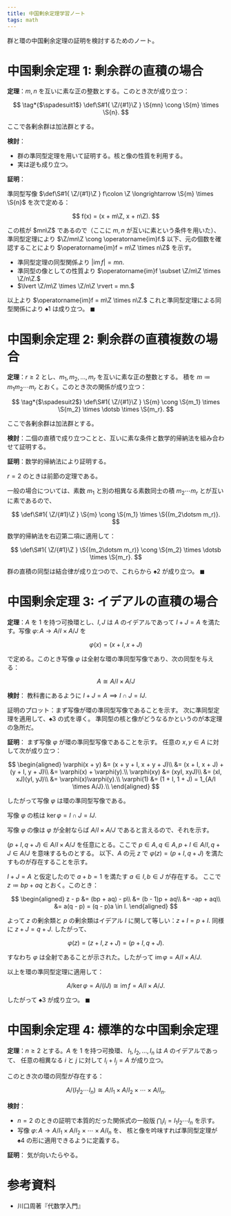```yaml
---
title: 中国剰余定理学習ノート
tags: math
---
```


群と環の中国剰余定理の証明を検討するためのノート。

# 中国剰余定理 1: 剰余群の直積の場合

**定理**：$m, n$ を互いに素な正の整数とする。このとき次が成り立つ：

$$
\tag*{$\spadesuit1$}
\def\S#1{ \Z/{#1}\Z }
\S{mn} \cong \S{m} \times \S{n}.
$$

ここで各剰余群は加法群とする。

**検討**：

* 群の準同型定理を用いて証明する。核と像の性質を利用する。
* 実は逆も成り立つ。

**証明**：

準同型写像 $\def\S#1{ \Z/{#1}\Z } f\colon \Z \longrightarrow \S{m} \times \S{n}$ を次で定める：

$$
f(x) = (x + m\Z, x + n\Z).
$$

この核が $mn\Z$ であるので（ここに $m, n$ が互いに素という条件を用いた）、準同型定理により $\Z/mn\Z \cong \operatorname{im}f.$
以下、元の個数を確認することにより $\operatorname{im}f = m\Z \times n\Z$ を示す。

* 準同型定理の同型関係より $\lvert \operatorname{im}f \rvert = mn.$
* 準同型の像としての性質より $\operatorname{im}f \subset \Z/m\Z \times \Z/n\Z.$
* $\lvert \Z/m\Z \times \Z/n\Z \rvert = mn.$

以上より $\operatorname{im}f = m\Z \times n\Z.$
これと準同型定理による同型関係により $\spadesuit1$ は成り立つ。
$\blacksquare$

# 中国剰余定理 2: 剰余群の直積複数の場合

**定理**：$r \ge 2$ とし、$m_1, m_2, \dotsc, m_r$ を互いに素な正の整数とする。
積を $m \coloneqq m_1 m_2 \dotsm m_r$ とおく。このとき次の関係が成り立つ：

$$
\tag*{$\spadesuit2$}
\def\S#1{ \Z/{#1}\Z }
\S{m} \cong \S{m_1} \times \S{m_2} \times \dotsb \times \S{m_r}.
$$

ここで各剰余群は加法群とする。

**検討**：二個の直積で成り立つことと、互いに素な条件と数学的帰納法を組み合わせて証明する。

**証明**：数学的帰納法により証明する。

$r = 2$ のときは前節の定理である。

一般の場合については、素数 $m_1$ と別の相異なる素数同士の積 $m_2 \dotsm m_r$ とが互いに素であるので、

$$
\def\S#1{ \Z/{#1}\Z }
\S{m} \cong \S{m_1} \times \S{(m_2\dotsm m_r)}.
$$

数学的帰納法を右辺第二項に適用して：

$$
\def\S#1{ \Z/{#1}\Z }
\S{(m_2\dotsm m_r)} \cong \S{m_2} \times \dotsb \times \S{m_r}.
$$

群の直積の同型は結合律が成り立つので、これらから $\spadesuit2$ が成り立つ。
$\blacksquare$

# 中国剰余定理 3: イデアルの直積の場合

**定理**：$A$ を 1 を持つ可換環とし、$I, J$ は $A$ のイデアルであって
$I + J = A$ を満たす。写像 $\varphi\colon A \longrightarrow A/I \times A/J$
を

$$
\varphi(x) = (x + I, x + J)
$$

で定める。このとき写像 $\varphi$ は全射な環の準同型写像であり、次の同型を与える：

$$
\tag*{$\spadesuit3$}
A \cong A/I \times A/J
$$

**検討**：
教科書にあるように $I + J = A \implies I \cap J = IJ.$

証明のプロット：まず写像が環の準同型写像であることを示す。
次に準同型定理を適用して、$\spadesuit3$ の式を導く。
準同型の核と像がどうなるかというのが本定理の急所だ。

**証明**：
まず写像 $\varphi$ が環の準同型写像であることを示す。
任意の $x, y \in A$ に対して次が成り立つ：

$$
\begin{aligned}
\varphi(x + y) &= (x + y + I, x + y + J)\\
&= (x + I, x + J) + (y + I, y + J)\\
&= \varphi(x) + \varphi(y).\\
\varphi(xy) &= (xyI, xyJ)\\
&= (xI, xJ)(yI, yJ)\\
&= \varphi(x)\varphi(y).\\
\varphi(1) &= (1 + I, 1 + J) = 1_{A/I \times A/J}.\\
\end{aligned}
$$

したがって写像 $\varphi$ は環の準同型写像である。

写像 $\varphi$ の核は $\ker\varphi = I \cap J = IJ.$

写像 $\varphi$ の像は $\varphi$ が全射ならば $A/I \times A/J$ であると言えるので、それを示す。

$(p + I, q + J) \in A/I \times A/J$ を任意にとる。ここで
$p \in A, q \in A, p + I \in A/I, q + J \in A/J$ を意味するものとする。
以下、$A$ の元 $z$ で $\varphi(z) = (p + I, q + J)$ を満たすものが存在することを示す。

$I + J = A$ と仮定したので $a + b = 1$ を満たす $a \in I, b \in J$ が存在する。
ここで $z \coloneqq bp + aq$ とおく。このとき：

$$
\begin{aligned}
    z - p &= (bp + aq) - p\\
    &= (b - 1)p + aq\\
    &= -ap + aq\\
    &= a(q - p) = (q - p)a \in I.
\end{aligned}
$$

よって $z$ の剰余類と $p$ の剰余類はイデアル $I$ に関して等しい：$z + I = p + I.$
同様に $z + J = q + J.$ したがって、

$$
\varphi(z) = (z + I, z + J) = (p + I, q + J).
$$

すなわち $\varphi$ は全射であることが示された。したがって $\operatorname{im}\varphi = A/I \times A/J.$

以上を環の準同型定理に適用して：

$$
A/\ker\varphi = A/(IJ) \cong \operatorname{im}f = A/I \times A/J.
$$

したがって $\spadesuit3$ が成り立つ。
$\blacksquare$

# 中国剰余定理 4: 標準的な中国剰余定理

**定理**：$n \ge 2$ とする。$A$ を 1 を持つ可換環、
$I_1, I_2, \dotsc, I_n$ は $A$ のイデアルであって、
任意の相異なる $i$ と $j$ に対して $I_i + I_j = A$ が成り立つ。

このとき次の環の同型が存在する：

$$
\tag*{$\spadesuit4$}
A/(I_1I_2\dotsm I_n) \cong A/I_1 \times A/I_2 \times \dotsb \times A/I_n.
$$

**検討**：

* $n = 2$ のときの証明で本質的だった関係式の一般版 $\bigcap_i I_i = I_1I_2 \dotsm I_n$ を示す。
* 写像 $\varphi\colon A \longrightarrow A/I_1 \times A/I_2 \times \dotsb \times A/I_n$ を、
  核と像を吟味すれば準同型定理が $\spadesuit4$ の形に適用できるように定義する。

**証明**：
気が向いたらやる。

# 参考資料

* 川口周著『代数学入門』
